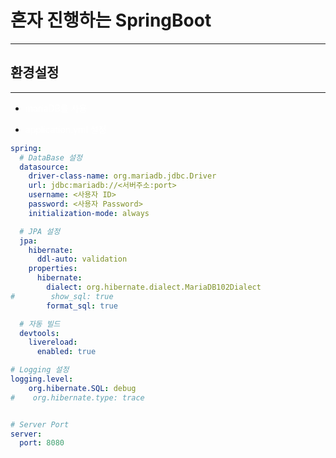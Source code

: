 # 혼자 진행하는 SpringBoot

---

## 환경설정

---

- <span style="color:#ffff">mariaDB를 사용</span>

- <span style="color:#ffff">application.yml 설정</span>


~~~ yml
spring:
  # DataBase 설정
  datasource:
    driver-class-name: org.mariadb.jdbc.Driver
    url: jdbc:mariadb://<서버주소:port>
    username: <사용자 ID>
    password: <사용자 Password>
    initialization-mode: always

  # JPA 설정
  jpa:
    hibernate:
      ddl-auto: validation
    properties:
      hibernate:
        dialect: org.hibernate.dialect.MariaDB102Dialect
#        show_sql: true
        format_sql: true

  # 자동 빌드
  devtools:
    livereload:
      enabled: true

# Logging 설정
logging.level:
    org.hibernate.SQL: debug
#    org.hibernate.type: trace


# Server Port
server:
  port: 8080

~~~